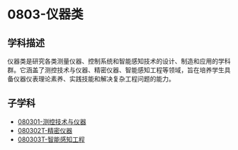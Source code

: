 # 0803-仪器类

## 学科描述
仪器类是研究各类测量仪器、控制系统和智能感知技术的设计、制造和应用的学科群。它涵盖了测控技术与仪器、精密仪器、智能感知工程等领域，旨在培养学生具备仪器仪表理论素养、实践技能和解决复杂工程问题的能力。

## 子学科

* [080301-测控技术与仪器](./080301-测控技术与仪器/080301-测控技术与仪器.md)
* [080302T-精密仪器](./080302T-精密仪器/080302T-精密仪器.md)
* [080303T-智能感知工程](./080303T-智能感知工程/080303T-智能感知工程.md)

